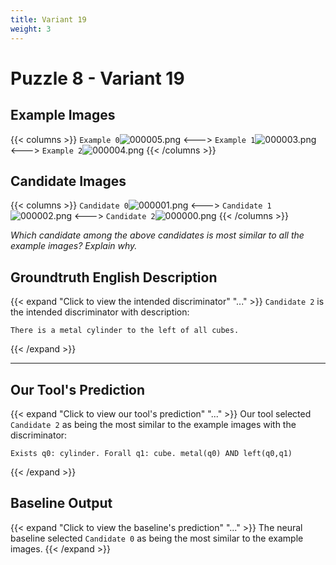 ```yaml
---
title: Variant 19
weight: 3
---
```


# Puzzle 8 - Variant 19

## Example Images
{{< columns >}}
`Example 0`![000005.png](/clevr-variants/train/fovariant-19/render/images/CLEVR_val_000005.png)
<--->
`Example 1`![000003.png](/clevr-variants/train/fovariant-19/render/images/CLEVR_val_000003.png)
<--->
`Example 2`![000004.png](/clevr-variants/train/fovariant-19/render/images/CLEVR_val_000004.png)
{{< /columns >}}

## Candidate Images
{{< columns >}}
`Candidate 0`![000001.png](/clevr-variants/train/fovariant-19/render/images/CLEVR_val_000001.png)
<--->
`Candidate 1`![000002.png](/clevr-variants/train/fovariant-19/render/images/CLEVR_val_000002.png)
<--->
`Candidate 2`![000000.png](/clevr-variants/train/fovariant-19/render/images/CLEVR_val_000000.png)
{{< /columns >}}

*Which candidate among the above candidates is most similar to all the example images? Explain why.*

## Groundtruth English Description

{{< expand "Click to view the intended discriminator" "..." >}}
`Candidate 2` is the intended discriminator with description:
```plaintext 
There is a metal cylinder to the left of all cubes.
```
{{< /expand >}}

---



## Our Tool's Prediction

{{< expand "Click to view our tool's prediction" "..." >}}
Our tool selected `Candidate 2` as being the most similar to the example images with the discriminator:
```plaintext
Exists q0: cylinder. Forall q1: cube. metal(q0) AND left(q0,q1)
```
{{< /expand >}}



## Baseline Output

{{< expand "Click to view the baseline's prediction" "..." >}}
The neural baseline selected `Candidate 0` as being the most similar to the example images.
{{< /expand >}}


